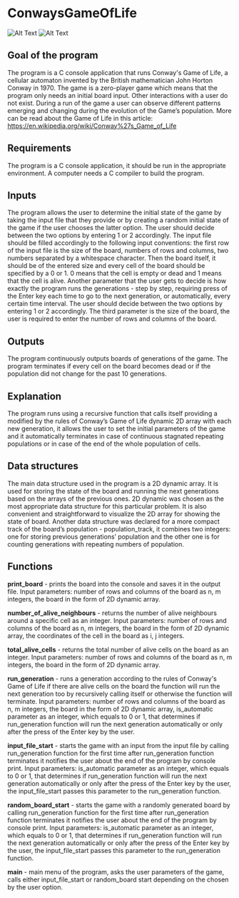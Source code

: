 # ConwaysGameOfLife

![Alt Text](https://media.giphy.com/media/YacMaaM6GULoEIbZAF/giphy.gif)
![Alt Text](https://media.giphy.com/media/k37XuDb20d0i7wzIh1/giphy.gif)


## Goal of the program
The program is a C console application that runs Conway's Game of Life, a cellular automaton
invented by the British mathematician John Horton Conway in 1970. The game is a zero-player
game which means that the program only needs an initial board input. Other interactions with a
user do not exist. During a run of the game a user can observe different patterns emerging and
changing during the evolution of the Game’s population.
More can be read about the Game of Life in this article: https://en.wikipedia.org/wiki/Conway%27s_Game_of_Life


## Requirements
The program is a C console application, it should be run in the appropriate environment. A
computer needs a C compiler to build the program.


## Inputs
The program allows the user to determine the initial state of the game by taking the input file that
they provide or by creating a random initial state of the game if the user chooses the latter option.
The user should decide between the two options by entering 1 or 2 accordingly.
The input file should be filled accordingly to the following input conventions: the first row of the
input file is the size of the board, numbers of rows and columns, two numbers separated by a
whitespace character. Then the board itself, it should be of the entered size and every cell of the
board should be specified by a 0 or 1. 0 means that the cell is empty or dead and 1 means that the
cell is alive.
Another parameter that the user gets to decide is how exactly the program runs the generations -
step by step, requiring press of the Enter key each time to go to the next generation, or
automatically, every certain time interval. The user should decide between the two options by
entering 1 or 2 accordingly.
The third parameter is the size of the board, the user is required to enter the number of rows and
columns of the board.

## Outputs
The program continuously outputs boards of generations of the game. The program terminates if
every cell on the board becomes dead or if the population did not change for the past 10
generations.

## Explanation
The program runs using a recursive function that calls itself providing a modified by the rules of
Conway’s Game of Life dynamic 2D array with each new generation, it allows the user to set the
initial parameters of the game and it automatically terminates in case of continuous stagnated
repeating populations or in case of the end of the whole population of cells.

## Data structures
The main data structure used in the program is a 2D dynamic array. It is used for storing the state
of the board and running the next generations based on the arrays of the previous ones. 2D
dynamic was chosen as the most appropriate data structure for this particular problem. It is also
convenient and straightforward to visualize the 2D array for showing the state of board.
Another data structure was declared for a more compact track of the board’s population -
population_track, it combines two integers: one for storing previous generations’ population and
the other one is for counting generations with repeating numbers of population.

## Functions
**print_board** - prints the board into the console and saves it in the output file. Input parameters:
number of rows and columns of the board as n, m integers, the board in the form of 2D dynamic
array.

**number_of_alive_neighbours** - returns the number of alive neighbours around a specific cell as
an integer.
Input parameters: number of rows and columns of the board as n, m integers, the board in the
form of 2D dynamic array, the coordinates of the cell in the board as i, j integers.

**total_alive_cells** - returns the total number of alive cells on the board as an integer.
Input parameters: number of rows and columns of the board as n, m integers, the board in the
form of 2D dynamic array.

**run_generation** - runs a generation according to the rules of Conway's Game of Life if there are
alive cells on the board the function will run the next generation too by recursively calling itself
or otherwise the function will terminate.
Input parameters: number of rows and columns of the board as n, m integers, the board in the
form of 2D dynamic array, is_automatic parameter as an integer, which equals to 0 or 1, that
determines if run_generation function will run the next generation automatically or only after the
press of the Enter key by the user.

**input_file_start** - starts the game with an input from the input file by calling run_generation
function for the first time after run_generation function terminates it notifies the user about the
end of the program by console print.
Input parameters: is_automatic parameter as an integer, which equals to 0 or 1, that determines if
run_generation function will run the next generation automatically or only after the press of the
Enter key by the user, the input_file_start passes this parameter to the run_generation function.

**random_board_start** - starts the game with a randomly generated board by calling
run_generation function for the first time after run_generation function terminates it notifies the
user about the end of the program by console print.
Input parameters: is_automatic parameter as an integer, which equals to 0 or 1, that determines if
run_generation function will run the next generation automatically or only after the press of the
Enter key by the user, the input_file_start passes this parameter to the run_generation function.

**main** - main menu of the program, asks the user parameters of the game, calls either
input_file_start or random_board start depending on the chosen by the user option.
